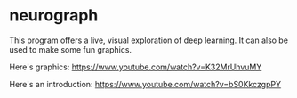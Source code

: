 # neurograph

This program offers a live, visual exploration of deep learning. It can also be used to make some fun graphics.

Here's graphics:
https://www.youtube.com/watch?v=K32MrUhvuMY



Here's an introduction:
https://www.youtube.com/watch?v=bS0KkczgpPY

